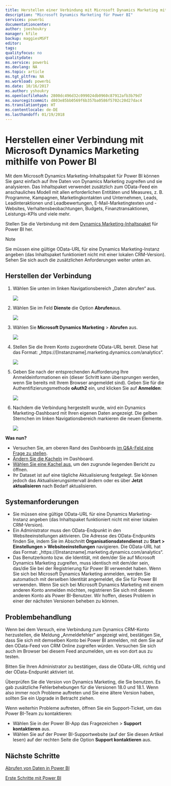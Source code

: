 ```yaml
---
title: Herstellen einer Verbindung mit Microsoft Dynamics Marketing mithilfe von Power BI
description: "Microsoft Dynamics Marketing für Power BI"
services: powerbi
documentationcenter: 
author: joeshoukry
manager: kfile
backup: maggiesMSFT
editor: 
tags: 
qualityfocus: no
qualitydate: 
ms.service: powerbi
ms.devlang: NA
ms.topic: article
ms.tgt_pltfrm: NA
ms.workload: powerbi
ms.date: 10/16/2017
ms.author: yshoukry
ms.openlocfilehash: 2800dc496d32c099024db0960c87912afb3b79d7
ms.sourcegitcommit: d803e85bb0569f6b357ba0586f5702c20d27dac4
ms.translationtype: HT
ms.contentlocale: de-DE
ms.lasthandoff: 01/19/2018
---
```

# <a name="connect-to-microsoft-dynamics-marketing-with-power-bi"></a>Herstellen einer Verbindung mit Microsoft Dynamics Marketing mithilfe von Power BI
Mit dem Microsoft Dynamics Marketing-Inhaltspaket für Power BI können Sie ganz einfach auf Ihre Daten von Dynamics Marketing zugreifen und sie analysieren. Das Inhaltspaket verwendet zusätzlich zum OData-Feed ein anschauliches Modell mit allen erforderlichen Entitäten und Measures, z. B. Programme, Kampagnen, Marketingkontakten und Unternehmen, Leads, Leadinteraktionen und Leadbewertungen, E-Mail-Marketingtexten und -Websites, Verhaltensbeobachtungen, Budgets, Finanztransaktionen, Leistungs-KPIs und viele mehr. 

Stellen Sie die Verbindung mit dem [Dynamics Marketing-Inhaltspaket](https://app.powerbi.com/getdata/services/microsoft-dynamics-marketing) für Power BI her.

>[!NOTE]
>Sie müssen eine gültige OData-URL für eine Dynamics Marketing-Instanz angeben (das Inhaltspaket funktioniert nicht mit einer lokalen CRM-Version). Sehen Sie sich auch die zusätzlichen Anforderungen weiter unten an.

## <a name="how-to-connect"></a>Herstellen der Verbindung
1. Wählen Sie unten im linken Navigationsbereich „Daten abrufen“ aus.
   
   ![](media/service-connect-to-microsoft-dynamics-marketing/pbi_getdata.png) 
2. Wählen Sie im Feld **Dienste** die Option **Abrufen**aus.
   
   ![](media/service-connect-to-microsoft-dynamics-marketing/pbi_getservices.png) 
3. Wählen Sie **Microsoft Dynamics Marketing** \> **Abrufen** aus.
   
   ![](media/service-connect-to-microsoft-dynamics-marketing/mdmarketing.png)
4. Stellen Sie die Ihrem Konto zugeordnete OData-URL bereit.  Diese hat das Format: „https://[Instanzname].marketing.dynamics.com/analytics“.
   
   ![](media/service-connect-to-microsoft-dynamics-marketing/pbi_dynmktgserviceurl.png)
5. Geben Sie nach der entsprechenden Aufforderung Ihre Anmeldeinformationen ein (dieser Schritt kann übersprungen werden, wenn Sie bereits mit Ihrem Browser angemeldet sind). Geben Sie für die Authentifizierungsmethode **oAuth2** ein, und klicken Sie auf **Anmelden**:
   
   ![](media/service-connect-to-microsoft-dynamics-marketing/pbi_dynammktgoauth2.png)
6. Nachdem die Verbindung hergestellt wurde, wird ein Dynamics Marketing-Dashboard mit Ihren eigenen Daten angezeigt. Die gelben Sternchen im linken Navigationsbereich markieren die neuen Elemente.
   
   ![](media/service-connect-to-microsoft-dynamics-marketing/pbi_dynammktgnewdash.png)

**Was nun?**

* Versuchen Sie, am oberen Rand des Dashboards [im Q&A-Feld eine Frage zu stellen](power-bi-q-and-a.md).
* [Ändern Sie die Kacheln](service-dashboard-edit-tile.md) im Dashboard.
* [Wählen Sie eine Kachel aus](service-dashboard-tiles.md), um den zugrunde liegenden Bericht zu öffnen.
* Ihr Dataset ist auf eine tägliche Aktualisierung festgelegt. Sie können jedoch das Aktualisierungsintervall ändern oder es über **Jetzt aktualisieren** nach Bedarf aktualisieren.

## <a name="system-requirements"></a>Systemanforderungen
* Sie müssen eine gültige OData-URL für eine Dynamics Marketing-Instanz angeben (das Inhaltspaket funktioniert nicht mit einer lokalen CRM-Version).  
* Ein Administrator muss den OData-Endpunkt in den Websiteeinstellungen aktivieren. Die Adresse des OData-Endpunkts finden Sie, indem Sie im Abschnitt **Organisationsdatendienst** zu **Start \> Einstellungen \> Websiteeinstellungen** navigieren.  Die OData-URL hat das Format: „https://[Instanzname].marketing.dynamics.com/analytics“.  
* Das Benutzerkonto bzw. die Identität, mit dem/der Sie auf Microsoft Dynamics Marketing zugreifen, muss identisch mit dem/der sein, das/die Sie bei der Registrierung für Power BI verwendet haben. Wenn Sie sich bei Microsoft Dynamics Marketing anmelden, werden Sie automatisch mit derselben Identität angemeldet, die Sie für Power BI verwenden. Wenn Sie sich bei Microsoft Dynamics Marketing mit einem anderen Konto anmelden möchten, registrieren Sie sich mit diesem anderen Konto als Power BI-Benutzer. Wir hoffen, dieses Problem in einer der nächsten Versionen beheben zu können.   

## <a name="troubleshooting"></a>Problembehandlung
Wenn bei dem Versuch, eine Verbindung zum Dynamics CRM-Konto herzustellen, die Meldung „Anmeldefehler“ angezeigt wird, bestätigen Sie, dass Sie sich mit demselben Konto bei Power BI anmelden, mit dem Sie auf den OData-Feed von CRM Online zugreifen würden. Versuchen Sie sich auch im Browser bei diesem Feed anzumelden, um es von dort aus zu testen.

Bitten Sie Ihren Administrator zu bestätigen, dass die OData-URL richtig und der OData-Endpunkt aktiviert ist.

Überprüfen Sie die Version von Dynamics Marketing, die Sie benutzen. Es gab zusätzliche Fehlerbehebungen für die Versionen 18.0 und 18.1. Wenn also immer noch Probleme auftreten und Sie eine ältere Version haben, sollten Sie ein Upgrade in Betracht ziehen.

Wenn weiterhin Probleme auftreten, öffnen Sie ein Support-Ticket, um das Power BI-Team zu kontaktieren:

* Wählen Sie in der Power BI-App das Fragezeichen \> **Support kontaktieren** aus.
* Wählen Sie auf der Power BI-Supportwebsite (auf der Sie diesen Artikel lesen) auf der rechten Seite die Option **Support kontaktieren** aus.

## <a name="next-steps"></a>Nächste Schritte
[Abrufen von Daten in Power BI](service-get-data.md)

[Erste Schritte mit Power BI](service-get-started.md)

